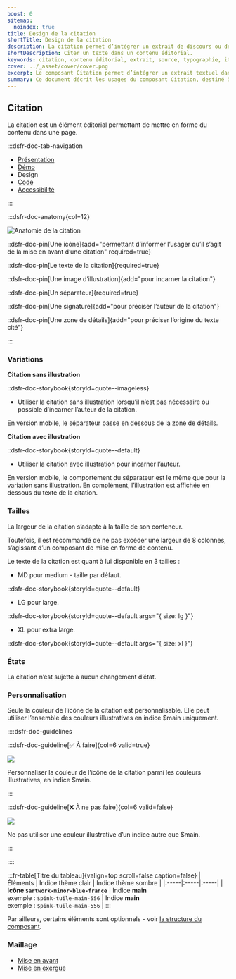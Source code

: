 ```yaml
---
boost: 0
sitemap:
  noindex: true
title: Design de la citation
shortTitle: Design de la citation
description: La citation permet d’intégrer un extrait de discours ou de texte au sein d’un contenu éditorial, en respectant des règles précises de forme.
shortDescription: Citer un texte dans un contenu éditorial.
keywords: citation, contenu éditorial, extrait, source, typographie, italique, UX, accessibilité, design system, mise en forme
cover: ../_asset/cover/cover.png
excerpt: Le composant Citation permet d’intégrer un extrait textuel dans une page, avec des champs de détails pour ajouter des précisions sur la source. Il doit respecter une présentation typographique soignée.
summary: Ce document décrit les usages du composant Citation, destiné à intégrer des extraits de textes ou de discours dans un contenu éditorial. Il explique comment distinguer la citation des composants de mise en avant ou de mise en exergue, précise les règles typographiques à appliquer, comme l’usage de guillemets et de l’italique, et recommande d’éviter les citations trop longues pour préserver la lisibilité. Il fournit également des indications sur la structuration, l’usage des champs de détails, et les règles de propriété intellectuelle à respecter.
---
```


## Citation

La citation est un élément éditorial permettant de mettre en forme du contenu dans une page.

:::dsfr-doc-tab-navigation

- [Présentation](../index.md)
- [Démo](../demo/index.md)
- Design
- [Code](../code/index.md)
- [Accessibilité](../accessibility/index.md)

:::

:::dsfr-doc-anatomy{col=12}

![Anatomie de la citation](../_asset/anatomy/anatomy-1.png)

::dsfr-doc-pin[Une icône]{add="permettant d’informer l’usager qu’il s’agit de la mise en avant d’une citation" required=true}

::dsfr-doc-pin[Le texte de la citation]{required=true}

::dsfr-doc-pin[Une image d’illustration]{add="pour incarner la citation"}

::dsfr-doc-pin[Un séparateur]{required=true}

::dsfr-doc-pin[Une signature]{add="pour préciser l’auteur de la citation"}

::dsfr-doc-pin[Une zone de détails]{add="pour préciser l’origine du texte cité"}

:::

### Variations

**Citation sans illustration**

::dsfr-doc-storybook{storyId=quote--imageless}

- Utiliser la citation sans illustration lorsqu’il n’est pas nécessaire ou possible d’incarner l’auteur de la citation.

En version mobile, le séparateur passe en dessous de la zone de détails.

**Citation avec illustration**

::dsfr-doc-storybook{storyId=quote--default}

- Utiliser la citation avec illustration pour incarner l’auteur.

En version mobile, le comportement du séparateur est le même que pour la variation sans illustration. En complément, l’illustration est affichée en dessous du texte de la citation.

### Tailles

La largeur de la citation s’adapte à la taille de son conteneur.

Toutefois, il est recommandé de ne pas excéder une largeur de 8 colonnes, s’agissant d’un composant de mise en forme de contenu.

Le texte de la citation est quant à lui disponible en 3 tailles :

- MD pour medium - taille par défaut.

::dsfr-doc-storybook{storyId=quote--default}

- LG pour large.

::dsfr-doc-storybook{storyId=quote--default args="{ size: lg }"}

- XL pour extra large.

::dsfr-doc-storybook{storyId=quote--default args="{ size: xl }"}

### États

La citation n’est sujette à aucun changement d’état.

### Personnalisation

Seule la couleur de l’icône de la citation est personnalisable. Elle peut utiliser l’ensemble des couleurs illustratives en indice $main uniquement.

::::dsfr-doc-guidelines

:::dsfr-doc-guideline[✅ À faire]{col=6 valid=true}

![](../_asset/custom/do-1.png)

Personnaliser la couleur de l’icône de la citation parmi les couleurs illustratives, en indice $main.

:::

:::dsfr-doc-guideline[❌ À ne pas faire]{col=6 valid=false}

![](../_asset/custom/dont-1.png)

Ne pas utiliser une couleur illustrative d’un indice autre que $main.

:::

::::

:::fr-table[Titre du tableau]{valign=top scroll=false caption=false}
|  Éléments | Indice thème clair | Indice thème sombre |
|:-----|:-----|:-----|
| **Icône `$artwork-minor-blue-france`** | Indice **main**<br> exemple : `$pink-tuile-main-556` | Indice **main**<br> exemple : `$pink-tuile-main-556` |
:::

Par ailleurs, certains éléments sont optionnels - voir [la structure du composant](#citation).

### Maillage

- [Mise en avant](../../../../callout/_part/doc/index.md)
- [Mise en exergue](../../../../highlight/_part/doc/index.md)


